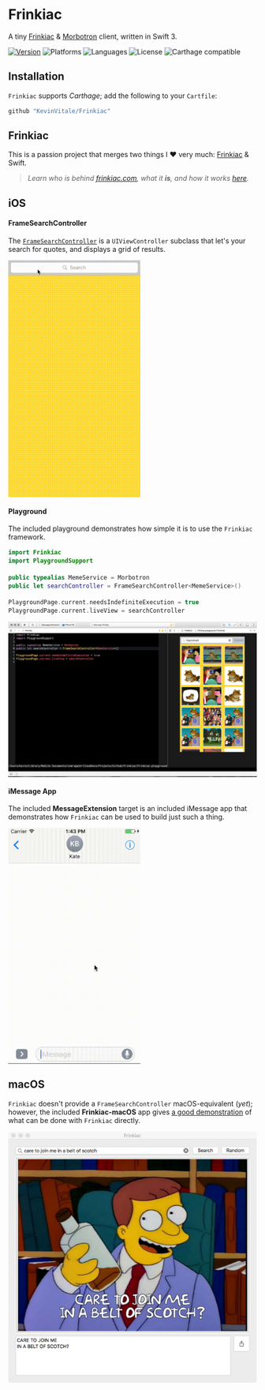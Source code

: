 # Frinkiac
A tiny [Frinkiac][1] & [Morbotron][2] client, written in Swift 3.

[![Version](https://img.shields.io/badge/version-v1.0.0-blue.svg)](https://github.com/KevinVitale/ReactiveJSON/releases/latest)
![Platforms](https://img.shields.io/badge/platforms-ios%20%7C%20osx-lightgrey.svg)
![Languages](https://img.shields.io/badge/languages-swift-orange.svg)
![License](https://img.shields.io/badge/license-MIT%2FApache-blue.svg)
![Carthage compatible](https://img.shields.io/badge/Carthage-compatible-4BC51D.svg?style=flat)


## Installation

`Frinkiac` supports _Carthage_; add the following to your `Cartfile`:

```ruby
github "KevinVitale/Frinkiac"
```

## Frinkiac

This is a passion project that merges two things I :heart: very much: [Frinkiac][1] & Swift.

> _Learn who is behind [frinkiac.com][1], what it **is**, and how it works [here](https://langui.sh/2016/02/02/frinkiac-the-simpsons-screenshot-search-engine/)._

## iOS

#### FrameSearchController

The [`FrameSearchController`](Frinkiac/FrameSearchController.swift) is a `UIViewController` subclass that let's your search for quotes, and displays a grid of results.

<img align="center" src="./Supplements/search.gif"/>

#### Playground

The included playground demonstrates how simple it is to use the `Frinkiac` framework.

```swift
import Frinkiac
import PlaygroundSupport

public typealias MemeService = Morbotron
public let searchController = FrameSearchController<MemeService>()

PlaygroundPage.current.needsIndefiniteExecution = true
PlaygroundPage.current.liveView = searchController
```

<img align="center" src="./Supplements/playground.png"/>

#### iMessage App

The included **MessageExtension** target is an included iMessage app that demonstrates how `Frinkiac` can be used to build just such a thing.

<img align="center" src="./Supplements/imessage.gif" width=268/>

## macOS

`Frinkiac` doesn't provide a `FrameSearchController` macOS-equivalent (_yet_); however, the included **Frinkiac-macOS** app gives [a good demonstration](Frinkiac/FrinkiacApp/Frinkiac-macOS/AppDelegate.swift) of what can be done with `Frinkiac` directly.

<img align="center" src="./Supplements/frinkiac.png" />

[1]: http://frinkiac.com	"Frinkiac"
[2]: http://morbotron.com	"Morbotron"
